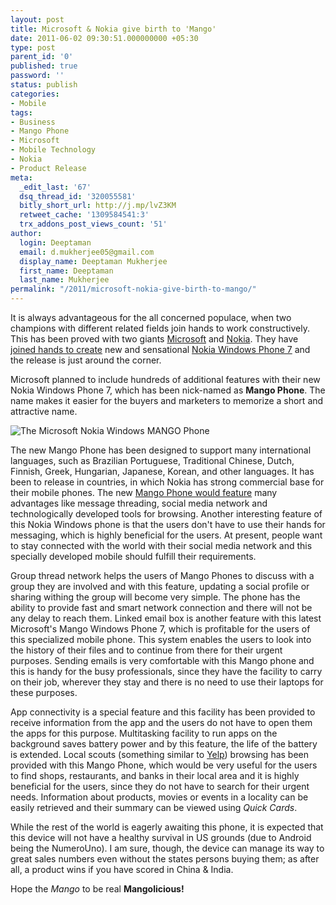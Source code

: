 ```yaml
---
layout: post
title: Microsoft & Nokia give birth to 'Mango'
date: 2011-06-02 09:30:51.000000000 +05:30
type: post
parent_id: '0'
published: true
password: ''
status: publish
categories:
- Mobile
tags:
- Business
- Mango Phone
- Microsoft
- Mobile Technology
- Nokia
- Product Release
meta:
  _edit_last: '67'
  dsq_thread_id: '320055581'
  bitly_short_url: http://j.mp/lvZ3KM
  retweet_cache: '1309584541:3'
  trx_addons_post_views_count: '51'
author:
  login: Deeptaman
  email: d.mukherjee05@gmail.com
  display_name: Deeptaman Mukherjee
  first_name: Deeptaman
  last_name: Mukherjee
permalink: "/2011/microsoft-nokia-give-birth-to-mango/"
---
```

<p>It is always advantageous for the all concerned populace, when two champions with different related fields join hands to work constructively. This has been proved with two giants <a href="http://www.microsoft.com/">Microsoft</a> and <a href="http://www.nokia.com/">Nokia</a>. They have <a href="http://news.bbc.co.uk/2/hi/programmes/click_online/9495570.stm">joined hands to create</a> new and sensational <a href="http://conversations.nokia.com/2011/05/24/microsoft-announces-details-of-windows-phone-mango/">Nokia Windows Phone 7</a> and the release is just around the corner. </p>
<p>Microsoft planned to include hundreds of additional features with their new Nokia Windows Phone 7, which has been nick-named as <strong>Mango Phone</strong>. The name makes it easier for the buyers and marketers to memorize a short and attractive name.</p>
<p><!--more--></p>
<p><img src="/static/2011/06/window-phone-mango.jpg" alt="The Microsoft Nokia Windows MANGO Phone" class="alignright" /></p>
<p>The new Mango Phone has been designed to support many international languages, such as Brazilian Portuguese, Traditional Chinese, Dutch, Finnish, Greek, Hungarian, Japanese, Korean, and other languages. It has been to release in countries, in which Nokia has strong commercial base for their mobile phones. The new <a href="http://www.microsoft.com/presspass/features/2011/may11/05-24WindowsPhone.mspx">Mango Phone would feature</a> many advantages like message threading, social media network and technologically developed tools for browsing. Another interesting feature of this Nokia Windows phone is that the users don't have to use their hands for messaging, which is highly beneficial for the users. At present, people want to stay connected with the world with their social media network and this specially developed mobile should fulfill their requirements. </p>
<p>Group thread network helps the users of Mango Phones to discuss with a group they are involved and with this feature, updating a social profile  or sharing withing the group will become very simple. The phone has the ability to provide fast and smart network connection and there will not be any delay to reach them. Linked email box is another feature with this latest Microsoft's Mango Windows Phone 7, which is profitable for the users of this specialized mobile phone. This system enables the users to look into the history of their files and to continue from there for their urgent purposes. Sending emails is very comfortable with this Mango phone and this is handy for the busy professionals, since they have the facility to carry on their job, wherever they stay and there is no need to use their laptops for these purposes. </p>
<p>App connectivity is a special feature and this facility has been provided to receive information from the app and the users do not have to open them the apps for this purpose.  Multitasking facility to run apps on the background saves battery power and by this feature, the life of the battery is extended. Local scouts (something similar to <a href="http://www.yelp.com/">Yelp</a>) browsing has been provided with this Mango Phone, which would be very useful for the users to find shops, restaurants, and banks in their local area and it is highly beneficial for the users, since they do not have to search for their urgent needs. Information about products, movies or events in a locality can be easily retrieved and their summary can be viewed using <em>Quick Cards</em>.</p>
<p>While the rest of the world is eagerly awaiting this phone, it is expected that this device will not have a healthy survival in US grounds (due to Android being the NumeroUno). I am sure, though, the device can manage its way to great sales numbers even without the states persons buying them; as after all, a product wins if you have scored in China &amp; India.</p>
<p>Hope the <em>Mango</em> to be real <strong>Mangolicious!</strong></p>
